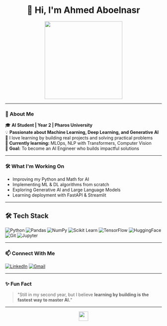 <h1 align="center">👋 Hi, I'm Ahmed Aboelnasr</h1>

<p align="center">
  <img src="https://media.giphy.com/media/LmNwrBhejkK9EFP504/giphy.gif" width="250px"/>
</p>

---

### 📝 About Me

🎓 **AI Student | Year 2 | Pharos University**  
💡 **Passionate about Machine Learning, Deep Learning, and Generative AI**  
🚀 I love learning by building real projects and solving practical problems  
🌱 **Currently learning:** MLOps, NLP with Transformers, Computer Vision  
🎯 **Goal:** To become an AI Engineer who builds impactful solutions

---

### 🛠️ What I'm Working On

- Improving my Python and Math for AI  
- Implementing ML & DL algorithms from scratch  
- Exploring Generative AI and Large Language Models  
- Learning deployment with FastAPI & Streamlit

---

## 🛠 Tech Stack

![Python](https://img.shields.io/badge/Python-3776AB?style=for-the-badge&logo=python&logoColor=white)
![Pandas](https://img.shields.io/badge/Pandas-150458?style=for-the-badge&logo=pandas)
![NumPy](https://img.shields.io/badge/Numpy-013243?style=for-the-badge&logo=numpy&logoColor=white)
![Scikit Learn](https://img.shields.io/badge/scikit--learn-F7931E?style=for-the-badge&logo=scikitlearn&logoColor=white)
![TensorFlow](https://img.shields.io/badge/TensorFlow-FF6F00?style=for-the-badge&logo=tensorflow&logoColor=white)
![HuggingFace](https://img.shields.io/badge/HuggingFace-FFD21F?style=for-the-badge&logo=huggingface&logoColor=black)
![Git](https://img.shields.io/badge/Git-F05032?style=for-the-badge&logo=git&logoColor=white)
![Jupyter](https://img.shields.io/badge/Jupyter-F37626?style=for-the-badge&logo=jupyter&logoColor=white)

---

### 📫 Connect With Me

[![LinkedIn](https://img.shields.io/badge/LinkedIn-blue?style=for-the-badge&logo=linkedin)](https://www.linkedin.com/in/ahmed-aboelnasr-3403a0304) 
[![Gmail](https://img.shields.io/badge/Gmail-red?style=for-the-badge&logo=gmail&logoColor=white)](mailto:hamada2004aaa@gmail.com) 

---

### ✨ Fun Fact

> "Still in my second year, but I believe **learning by building is the fastest way to master AI.**"

---

<p align="center">
  <img src="https://media.giphy.com/media/hvRJCLFzcasrR4ia7z/giphy.gif" width="30px"/>
</p>

